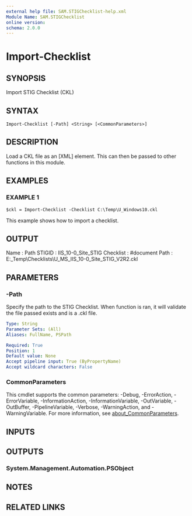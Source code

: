 ```yaml
---
external help file: SAM.STIGChecklist-help.xml
Module Name: SAM.STIGChecklist
online version:
schema: 2.0.0
---
```


# Import-Checklist

## SYNOPSIS
Import STIG Checklist (CKL)

## SYNTAX

```
Import-Checklist [-Path] <String> [<CommonParameters>]
```

## DESCRIPTION
Load a CKL file as an \[XML\] element.
This can then be passed to other functions in this module.

## EXAMPLES

### EXAMPLE 1
```
$ckl = Import-Checklist -Checklist C:\Temp\U_Windows10.ckl
```

This example shows how to import a checklist.

OUTPUT
------
Name      : Path
STIGID    : IIS_10-0_Site_STIG
Checklist : #document
Path      : E:\_Temp\Checklists\U_MS_IIS_10-0_Site_STIG_V2R2.ckl

## PARAMETERS

### -Path
Specify the path to the STIG Checklist.
When function is ran, it will validate the file passed exists and is a .ckl file.

```yaml
Type: String
Parameter Sets: (All)
Aliases: FullName, PSPath

Required: True
Position: 1
Default value: None
Accept pipeline input: True (ByPropertyName)
Accept wildcard characters: False
```

### CommonParameters
This cmdlet supports the common parameters: -Debug, -ErrorAction, -ErrorVariable, -InformationAction, -InformationVariable, -OutVariable, -OutBuffer, -PipelineVariable, -Verbose, -WarningAction, and -WarningVariable. For more information, see [about_CommonParameters](http://go.microsoft.com/fwlink/?LinkID=113216).

## INPUTS

## OUTPUTS

### System.Management.Automation.PSObject
## NOTES

## RELATED LINKS
